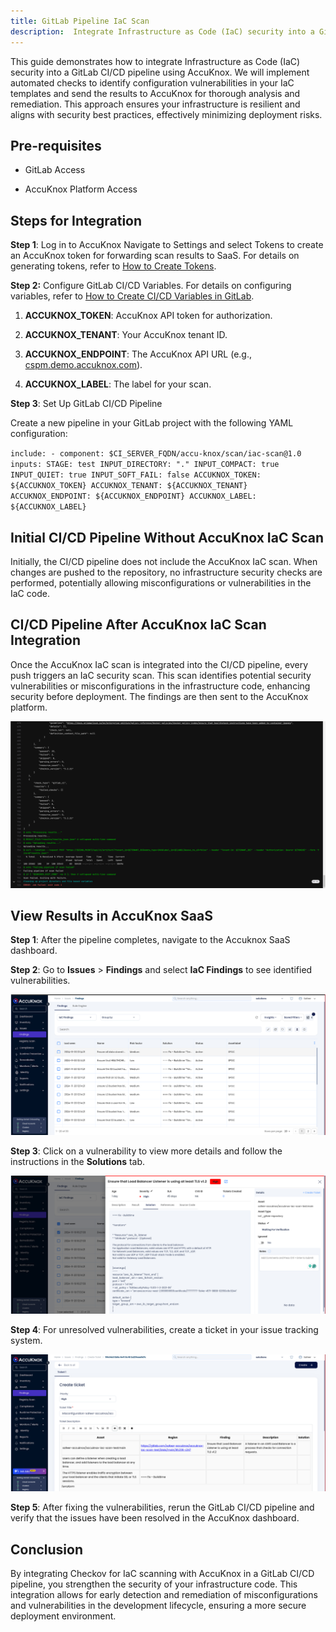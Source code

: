 ```yaml
---
title: GitLab Pipeline IaC Scan
description:  Integrate Infrastructure as Code (IaC) security into a GitLab CI/CD pipeline using AccuKnox. This guide demonstrates how to identify configuration vulnerabilities in your IaC templates and send the results to AccuKnox for analysis and remediation.
---
```


This guide demonstrates how to integrate Infrastructure as Code (IaC) security into a GitLab CI/CD pipeline using AccuKnox. We will implement automated checks to identify configuration vulnerabilities in your IaC templates and send the results to AccuKnox for thorough analysis and remediation. This approach ensures your infrastructure is resilient and aligns with security best practices, effectively minimizing deployment risks.

## **Pre-requisites**

- GitLab Access

- AccuKnox Platform Access

## Steps for Integration

**Step 1**: Log in to AccuKnox Navigate to Settings and select Tokens to create an AccuKnox token for forwarding scan results to SaaS. For details on generating tokens, refer to [How to Create Tokens](https://help.accuknox.com/how-to/how-to-create-tokens/?h=token "https://help.accuknox.com/how-to/how-to-create-tokens/?h=token").

**Step 2:** Configure GitLab CI/CD Variables. For details on configuring variables, refer to [How to Create CI/CD Variables in GitLab](https://docs.gitlab.com/ee/ci/variables/ "https://docs.gitlab.com/ee/ci/variables/").

1. **ACCUKNOX_TOKEN**: AccuKnox API token for authorization.

2. **ACCUKNOX_TENANT**: Your AccuKnox tenant ID.

3. **ACCUKNOX_ENDPOINT**: The AccuKnox API URL (e.g., [cspm.demo.accuknox.com](http://cspm.demo.accuknox.com/ "http://cspm.demo.accuknox.com")).

4. **ACCUKNOX_LABEL**: The label for your scan.

**Step 3**: Set Up GitLab CI/CD Pipeline

Create a new pipeline in your GitLab project with the following YAML configuration:

`include: - component: $CI_SERVER_FQDN/accu-knox/scan/iac-scan@1.0 inputs: STAGE: test INPUT_DIRECTORY: "." INPUT_COMPACT: true INPUT_QUIET: true INPUT_SOFT_FAIL: false ACCUKNOX_TOKEN: ${ACCUKNOX_TOKEN} ACCUKNOX_TENANT: ${ACCUKNOX_TENANT} ACCUKNOX_ENDPOINT: ${ACCUKNOX_ENDPOINT} ACCUKNOX_LABEL: ${ACCUKNOX_LABEL}`

## **Initial CI/CD Pipeline Without AccuKnox IaC Scan**

Initially, the CI/CD pipeline does not include the AccuKnox IaC scan. When changes are pushed to the repository, no infrastructure security checks are performed, potentially allowing misconfigurations or vulnerabilities in the IaC code.

## **CI/CD Pipeline After AccuKnox IaC Scan Integration**

Once the AccuKnox IaC scan is integrated into the CI/CD pipeline, every push triggers an IaC security scan. This scan identifies potential security vulnerabilities or misconfigurations in the infrastructure code, enhancing security before deployment. The findings are then sent to the AccuKnox platform.

![image-20241122-041210.png](./images/gitlab-pipeline-iac-scan/1.png)

## **View Results in AccuKnox SaaS**

**Step 1**: After the pipeline completes, navigate to the Accuknox SaaS dashboard.

**Step 2**: Go to **Issues** > **Findings** and select **IaC Findings** to see identified vulnerabilities.

![image-20241122-041304.png](./images/gitlab-pipeline-iac-scan/2.png)

**Step 3**: Click on a vulnerability to view more details and follow the instructions in the **Solutions** tab.

![image-20241122-041403.png](./images/gitlab-pipeline-iac-scan/3.png)

**Step 4**: For unresolved vulnerabilities, create a ticket in your issue tracking system.

![image-20241122-041845.png](./images/gitlab-pipeline-iac-scan/4.png)

**Step 5**: After fixing the vulnerabilities, rerun the GitLab CI/CD pipeline and verify that the issues have been resolved in the AccuKnox dashboard.

## **Conclusion**

By integrating Checkov for IaC scanning with AccuKnox in a GitLab CI/CD pipeline, you strengthen the security of your infrastructure code. This integration allows for early detection and remediation of misconfigurations and vulnerabilities in the development lifecycle, ensuring a more secure deployment environment.